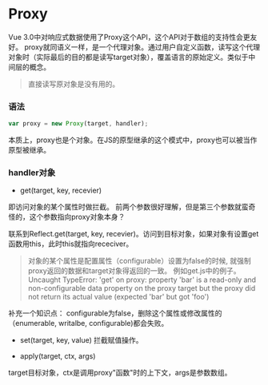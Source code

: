 # Proxy

Vue 3.0中对响应式数据使用了Proxy这个API，这个API对于数组的支持性会更友好。
proxy就同语义一样，是一个代理对象。通过用户自定义函数，读写这个代理对象时（实际最后的目的都是读写target对象），覆盖语言的原始定义。类似于中间层的概念。

> 直接读写原对象是没有用的。

### 语法

```js
var proxy = new Proxy(target, handler);
```

本质上，proxy也是个对象。在JS的原型继承的这个模式中，proxy也可以被当作原型被继承。


### handler对象

* get(target, key, recevier)

即访问对象的某个属性时做拦截。
前两个参数很好理解，但是第三个参数就蛮奇怪的，这个参数指向proxy对象本身？

联系到Reflect.get(target, key, recevier)。访问到目标对象，如果对象有设置get函数用this，此时this就指向receciver。

> 对象的某个属性是配置属性（configurable）设置为false的时候, 就强制proxy返回的数据和target对象得返回的一致。
> 例如get.js中的例子。
> Uncaught TypeError: 'get' on proxy: property 'bar' is a read-only and non-configurable data property on the proxy target but the proxy did not return its actual value (expected 'bar' but got 'foo')

补充一个知识点：
configurable为false，删除这个属性或修改属性的（enumerable, writalbe, configurable)都会失败。

* set(target, key, value)
拦截赋值操作。

* apply(target, ctx, args)

target目标对象，ctx是调用proxy"函数"时的上下文，args是参数数组。